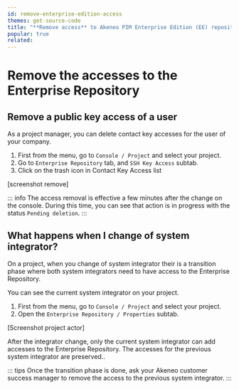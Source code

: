 ```yaml
---
id: remove-enterprise-edition-access
themes: get-source-code
title: "**Remove access** to Akeneo PIM Enterprise Edition (EE) repository"
popular: true
related: 
---
```


# Remove the accesses to the Enterprise Repository

## Remove a public key access of a user

As a project manager, you can delete contact key accesses for the user of your company.

1. First from the menu, go to `Console / Project` and select your project.
2. Go to `Enterprise Repository` tab, and `SSH Key Access` subtab.
3. Click on the trash icon in Contact Key Access list

[screenshot remove]

::: info
The access removal is effective a few minutes after the change on the console. 
During this time, you can see that action is in progress with the status `Pending deletion`.
:::

## What happens when I change of system integrator?

On a project, when you change of system integrator their is a transition phase where both system integrators need to have access to the Enterprise Repository.

You can see the current system integrator on your project. 

1. First from the menu, go to `Console / Project` and select your project.
2. Open the `Enterprise Repository / Properties` subtab.

[Screenshot project actor]

After the integrator change, only the current system integrator can add accesses to the Enterprise Repository.
The accesses for the previous system integrator are preserved.. 

::: tips
Once the transition phase is done, ask your Akeneo customer success manager to remove the access to the previous system integrator.
:::
